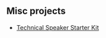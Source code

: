 ## Misc projects

- [Technical Speaker Starter Kit](https://github.com/coryhouse/speaker-starter-kit)
